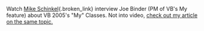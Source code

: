 Watch [Mike Schinkel](http://blogs.xtras.net/mikes/videos/JoeBinderVsConnectionsApril2004.html){.broken_link} interview Joe Binder (PM of VB's My feature) about VB 2005's "My" Classes. Not into video, [check out my article on the same topic.](http://msdn.microsoft.com/vbasic/default.aspx?pull=/msdnmag/issues/04/05/visualbasic2005/default.aspx)